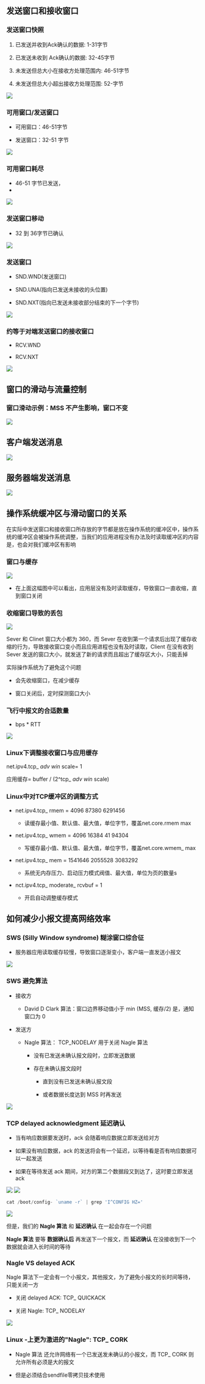 ## 发送窗口和接收窗口

### 发送窗口快照

1. 已发送并收到Ack确认的数据: 1-31字节

2. 已发送未收到 Ack确认的数据: 32-45字节

3. 未发送但总大小在接收方处理范围内: 46-51字节

4. 未发送但总大小超出接收方处理范围: 52-字节

<img src="\tcp\04\2023-02-12-11-05-06-image.png" />

### 可用窗口/发送窗口

- 可用窗口：46-51字节

- 发送窗口：32-51 字节

<img src="\tcp\04\2023-02-12-11-45-16-image.png" />

### 可用窗口耗尽

- 46-51 字节已发送，
- 
<img src="\tcp\04\2023-02-12-11-47-07-image.png" />

### 发送窗口移动

- 32 到 36字节已确认

<img src="\tcp\04\2023-02-12-11-48-58-image.png" />

### 发送窗口

- SND.WND(发送窗口)

- SND.UNA(指向已发送未接收的头位置)

- SND.NXT(指向已发送未接收部分结束的下一个字节)

<img src="\tcp\04\2023-02-12-11-52-35-image.png" />

### 约等于对端发送窗口的接收窗口

- RCV.WND

- RCV.NXT

<img src="\tcp\04\2023-02-12-11-56-28-image.png" />

## 窗口的滑动与流量控制

### 窗口滑动示例：MSS 不产生影响，窗口不变

<img src="\tcp\04\2023-02-12-12-42-01-image.png" />

## 客户端发送消息

<img src="\tcp\04\2023-02-12-12-59-19-image.png" />

## 服务器端发送消息

<img src="\tcp\04\2023-02-12-13-00-07-image.png" />

## 操作系统缓冲区与滑动窗口的关系

在实际中发送窗口和接收窗口所存放的字节都是放在操作系统的缓冲区中，操作系统的缓冲区会被操作系统调整，当我们的应用进程没有办法及时读取缓冲区的内容是，也会对我们缓冲区有影响

### 窗口与缓存

<img src="\tcp\04\2023-02-12-13-07-43-image.png" />

- 在上面这幅图中可以看出，应用层没有及时读取缓存，导致窗口一直收缩，直到窗口关闭

### 收缩窗口导致的丢包

<img src="\tcp\04\2023-02-12-13-11-49-image.png" />


Sever 和 Clinet 窗口大小都为 360，而 Sever 在收到第一个请求后出现了缓存收缩的行为，导致接收窗口变小而且应用进程也没有及时读取，Client 在没有收到 Sever 发送的窗口大小，就发送了新的请求而且超出了缓存区大小，只能丢掉



实际操作系统为了避免这个问题

- 会先收缩窗口，在减少缓存

- 窗口关闭后，定时探测窗口大小



### 飞行中报文的合适数量

- bps * RTT

<img src="\tcp\04\2023-02-12-13-24-18-image.png" />

### Linux下调整接收窗口与应用缓存



net.ipv4.tcp_ _adv_ _win_ scale= 1


应用缓存= buffer / (2^tcp_ _adv_ _win_ scale) 


### Linux中对TCP缓冲区的调整方式

- net.ipv4.tcp_ rmem = 4096     87380 6291456
  
  - 读缓存最小值、默认值、最大值，单位字节，覆盖net.core.rmem max

- net.ipv4.tcp_ wmem = 4096    16384 41 94304
  
  - 写缓存最小值、默认值、最大值，单位字节，覆盖net.core.wmem_ max

- net.ipv4.tcp_ mem = 1541646   2055528 3083292
  
  - 系统无内存压力、启动压力模式阀值、最大值，单位为页的数量s

- nct.ipv4.tcp_ moderate_ rcvbuf = 1
  
  - 开启自动调整缓存模式



## 如何减少小报文提高网络效率

### SWS (Silly Window syndrome) 糊涂窗口综合征

- 服务器应用读取缓存较慢，导致窗口逐渐变小，客户端一直发送小报文

<img src="\tcp\04\2023-02-12-19-47-18-image.png" />

### SWS 避免算法

- 接收方
  
  - David D Clark 算法：窗口边界移动值小于 min (MSS, 缓存/2) 是，通知窗口为 0

- 发送方
  
  - Nagle 算法： TCP_NODELAY 用于关闭 Nagle 算法
    
    - 没有已发送未确认报文段时，立即发送数据
    
    - 存在未确认报文段时
      
      - 直到没有已发送未确认报文段
      
      - 或者数据长度达到 MSS 时再发送

<img src="\tcp\04\2023-02-12-19-56-41-image.png" />

### TCP delayed acknowledgment 延迟确认

- 当有响应数据要发送时，ack 会随着响应数据立即发送给对方

- 如果没有响应数据，ack 的发送将会有一个延迟，以等待看是否有响应数据可以一起发送

- 如果在等待发送 ack 期间，对方的第二个数据段又到达了，这时要立即发送 ack

<img src="\tcp\04\2023-02-12-20-05-34-image.png" />

<img src="\tcp\04\2023-02-12-20-08-39-image.png" />

```js
cat /boot/config- `uname -r` | grep 'I^CONFIG HZ='
```

<img src="\tcp\04\2023-02-12-20-05-54-image.png" />

但是，我们的 **Nagle 算法** 和 **延迟确认** 在一起会存在一个问题



**Nagle 算法** 要等 **数据确认后** 再发送下一个报文，而 **延迟确认** 在没接收到下一个数据就会进入长时间的等待



### Nagle VS delayed ACK

Nagle 算法下一定会有一个小报文，其他报文，为了避免小报文的长时间等待，只能关闭一方

- 关闭 delayed ACK: TCP_ QUICKACK

- 关闭 Nagle: TCP_ NODELAY

<img src="\tcp\04\2023-02-12-20-24-10-image.png" />

### Linux -上更为激进的"Nagle": TCP_ CORK

- Nagle 算法 还允许网络有一个已发送发未确认的小报文，而 TCP_ CORK 则允许所有必须是大的报文

- 但是必须结合sendfile零拷贝技术使用
